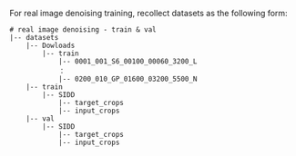 For real image denoising training, recollect datasets as the following form:

```shell
# real image denoising - train & val
|-- datasets
    |-- Dowloads
        |-- train
            |-- 0001_001_S6_00100_00060_3200_L
            ：  
            |-- 0200_010_GP_01600_03200_5500_N
    |-- train
        |-- SIDD
            |-- target_crops
            |-- input_crops
    |-- val
        |-- SIDD
            |-- target_crops
            |-- input_crops
```

